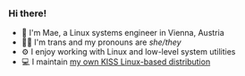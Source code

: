### Hi there! 

- 👋 I'm Mae, a Linux systems engineer in Vienna, Austria
- 🏳️‍⚧️ I'm trans and my pronouns are *she/they*
- ⚙️ I enjoy working with Linux and low-level system utilities
- 💻 I maintain [my own KISS Linux-based distribution](https://github.com/mdartmann/mkiss)
